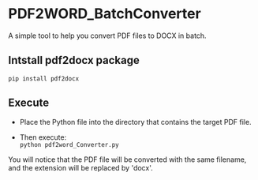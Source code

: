 # PDF2WORD_BatchConverter
A simple tool to help you convert PDF files to DOCX in batch.

## Intstall pdf2docx package
`pip install pdf2docx`

## Execute

* Place the Python file into the directory that contains the target PDF file.

* Then execute: <br>
`python pdf2word_Converter.py`

You will notice that the PDF file will be converted with the same filename, and the extension will be replaced by 'docx'.

